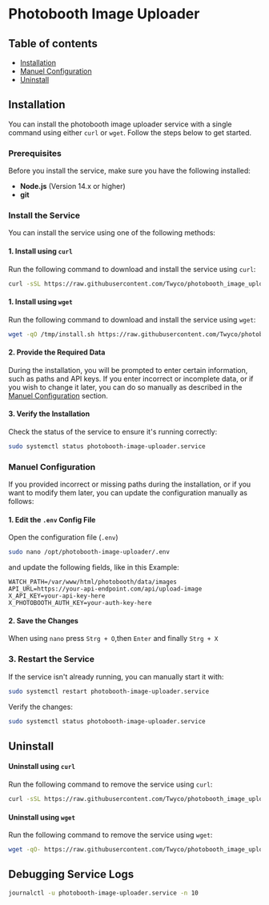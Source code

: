 # Photobooth Image Uploader

## Table of contents
- [Installation](#installation)
- [Manuel Configuration](#manuel-configuration)
- [Uninstall](#uninstall)

## Installation

You can install the photobooth image uploader service with a single command using either `curl` or `wget`. Follow the steps below to get started.

### Prerequisites

Before you install the service, make sure you have the following installed:

- **Node.js** (Version 14.x or higher)
- **git**

### Install the Service

You can install the service using one of the following methods:

#### 1. Install using `curl`

Run the following command to download and install the service using `curl`:

```bash
curl -sSL https://raw.githubusercontent.com/Twyco/photobooth_image_uploader/main/install.sh -o /tmp/install.sh && sudo bash /tmp/install.sh
```

#### 1. Install using `wget`

Run the following command to download and install the service using `wget`:

```bash
wget -qO /tmp/install.sh https://raw.githubusercontent.com/Twyco/photobooth_image_uploader/main/install.sh && sudo bash /tmp/install.sh
```

#### 2. Provide the Required Data
During the installation, you will be prompted to enter certain information, such as paths and API keys. If you enter incorrect or incomplete data, or if you wish to change it later, you can do so manually as described in the [Manuel Configuration](#manuel-configuration) section.


#### 3. Verify the Installation
Check the status of the service to ensure it's running correctly:
```bash
sudo systemctl status photobooth-image-uploader.service
```

### Manuel Configuration

If you provided incorrect or missing paths during the installation, or if you want to modify them later, you can update the configuration manually as follows:

#### 1. Edit the `.env` Config File

Open the configuration file (`.env`)

```bash
sudo nano /opt/photobooth-image-uploader/.env
```

and update the following fields, like in this Example:

```
WATCH_PATH=/var/www/html/photobooth/data/images
API_URL=https://your-api-endpoint.com/api/upload-image
X_API_KEY=your-api-key-here
X_PHOTOBOOTH_AUTH_KEY=your-auth-key-here
```

#### 2. Save the Changes

When using `nano` press `Strg + O`,then `Enter` and finally `Strg + X`

### 3. Restart the Service

If the service isn't already running, you can manually start it with:

```bash
sudo systemctl restart photobooth-image-uploader.service
```

Verify the changes:
```bash
sudo systemctl status photobooth-image-uploader.service
```

## Uninstall

#### Uninstall using `curl`

Run the following command to remove the service using `curl`:

```bash
curl -sSL https://raw.githubusercontent.com/Twyco/photobooth_image_uploader/main/uninstall.sh | sudo bash
```
#### Uninstall using `wget`

Run the following command to remove the service using `wget`:

```bash
wget -qO- https://raw.githubusercontent.com/Twyco/photobooth_image_uploader/main/uninstall.sh | sudo bash
```

## Debugging Service Logs
```bash
journalctl -u photobooth-image-uploader.service -n 10
```